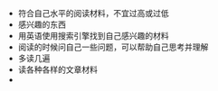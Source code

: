 * 符合自己水平的阅读材料，不宜过高或过低
* 感兴趣的东西
* 用英语使用搜索引擎找到自己感兴趣的材料
* 阅读的时候问自己一些问题，可以帮助自己思考并理解
* 多读几遍
* 读各种各样的文章材料
* 